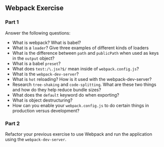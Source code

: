 ## Webpack Exercise

### Part 1 

Answer the following questions:

- What is webpack? What is babel?
- What is a `loader`? Give three examples of different kinds of loaders
- What is the difference between `path` and `publicPath` when used as keys in the `output` object?
- What is a babel `preset`?
- What does `test:/\.jsx?$/` mean inside of `webpack.config.js`?
- What is the `webpack-dev-server`?
- What is `hot` reloading? How is it used with the webpack-dev-server?
- Research `tree-shaking` and `code-splitting`. What are these two things and how do they help reduce bundle sizes?
- What does the `default` keyword do when exporting?
- What is object destructuring?
- How can you enable your `webpack.config.js` to do certain things in production versus development?

### Part 2

Refactor your previous exercise to use Webpack and run the application using the `webpack-dev-server`.

